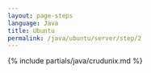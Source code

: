 ```yaml
---
layout: page-steps
language: Java
title: Ubuntu
permalink: /java/ubuntu/server/step/2
---
```


{% include partials/java/crudunix.md %}
